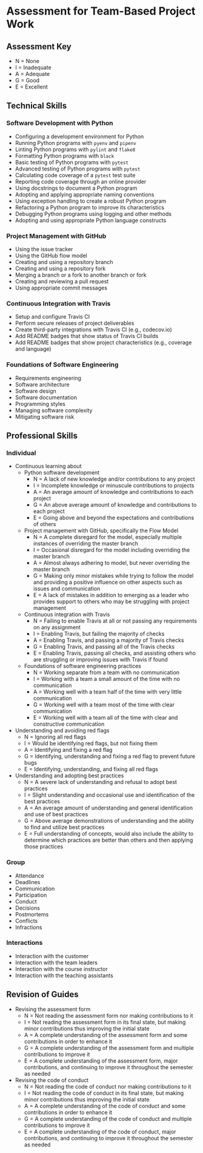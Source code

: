 # Assessment for Team-Based Project Work

## Assessment Key

* N = None
* I = Inadequate
* A = Adequate
* G = Good
* E = Excellent

## Technical Skills

### Software Development with Python

* Configuring a development environment for Python
* Running Python programs with `pyenv` and `pipenv`
* Linting Python programs with `pylint` and `flake8`
* Formatting Python programs with `black`
* Basic testing of Python programs with `pytest`
* Advanced testing of Python programs with `pytest`
* Calculating code coverage of a `pytest` test suite
* Reporting code coverage through an online provider
* Using docstrings to document a Python program
* Adopting and applying appropriate naming conventions
* Using exception handling to create a robust Python program
* Refactoring a Python program to improve its characteristics
* Debugging Python programs using logging and other methods
* Adopting and using appropriate Python language constructs

### Project Management with GitHub

* Using the issue tracker
* Using the GitHub flow model
* Creating and using a repository branch
* Creating and using a repository fork
* Merging a branch or a fork to another branch or fork
* Creating and reviewing a pull request
* Using appropriate commit messages

### Continuous Integration with Travis

* Setup and configure Travis CI
* Perform secure releases of project deliverables
* Create third-party integrations with Travis CI (e.g., codecov.io)
* Add README badges that show status of Travis CI builds
* Add README badges that show project characteristics (e.g., coverage and
 language)

### Foundations of Software Engineering

* Requirements engineering
* Software architecture
* Software design
* Software documentation
* Programming styles
* Managing software complexity
* Mitigating software risk

## Professional Skills

### Individual

* Continuous learning about
   * Python software development
      * N = A lack of new knowledge and/or contributions to any project
      * I = Incomplete knowledge or minuscule contributions to projects
      * A = An average amount of knowledge and contributions to each project
      * G = An above average amount of knowledge and contributions to each project
      * E = Going above and beyond the expectations and contributions of others
   * Project management with GitHub, specifically the Flow Model
      * N = A complete disregard for the model, especially multiple instances of overriding the master branch
      * I = Occasional disregard for the model including overriding the master branch
      * A = Almost always adhering to model, but never overriding the master branch
      * G = Making only minor mistakes while trying to follow the model and providing a positive influence on other aspects such as issues and communication
      * E = A lack of mistakes in addition to emerging as a leader who provides support to others who may be struggling with project management
   * Continuous integration with Travis
      * N = Failing to enable Travis at all or not passing any requirements on any assignment
      * I = Enabling Travis, but failing the majority of checks
      * A = Enabling Travis, and passing a majority of Travis checks
      * G = Enabling Travis, and passing all of the Travis checks
      * E = Enabling Travis, passing all checks, and assisting others who are struggling or improving issues with Travis if found
   * Foundations of software engineering practices
      * N = Working separate from a team with no communication
      * I = Working with a team a small amount of the time with no communication
      * A = Working well with a team half of the time with very little communication
      * G = Working well with a team most of the time with clear communication
      * E = Working well with a team all of the time with clear and constructive communication
* Understanding and avoiding red flags
    * N = Ignoring all red flags
    * I = Would be identifying red flags, but not fixing them
    * A = Identifying and fixing a red flag
    * G = Identifying, understanding and fixing a red flag to prevent future bugs
    * E = Identifying, understanding, and fixing all red flags
* Understanding and adopting best practices
    * N = A severe lack of understanding and refusal to adopt best practices
    * I = Slight understanding and occasional use and identification of the best practices
    * A = An average amount of understanding and general identification and use of best practices
    * G = Above average demonstrations of understanding and the ability to find and utilize best practices
    * E = Full understanding of concepts, would also include the ability to determine which practices are better than others and then applying those practices

### Group

* Attendance
* Deadlines
* Communication
* Participation
* Conduct
* Decisions
* Postmortems
* Conflicts
* Infractions

### Interactions

* Interaction with the customer
* Interaction with the team leaders
* Interaction with the course instructor
* Interaction with the teaching assistants

## Revision of Guides
* Revising the assessment form
    * N = Not reading the assessment form nor making contributions to it
    * I = Not reading the assessment form in its final state, but making minor contributions thus improving the initial state
    * A = A complete understanding of the assessment form and some contributions in order to enhance it
    * G = A complete understanding of the assessment form and multiple contributions to improve it
    * E = A complete understanding of the assessment form, major contributions, and continuing to improve it throughout the semester as needed
* Revising the code of conduct
    * N = Not reading the code of conduct nor making contributions to it
    * I = Not reading the code of conduct in its final state, but making minor contributions thus improving the initial state
    * A = A complete understanding of the code of conduct and some contributions in order to enhance it
    * G = A complete understanding of the code of conduct and multiple contributions to improve it
    * E = A complete understanding of the code of conduct, major contributions, and continuing to improve it throughout the semester as needed
